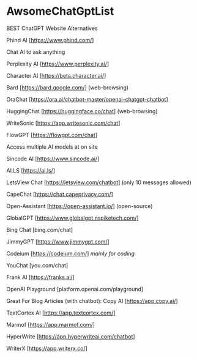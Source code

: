 # AwsomeChatGptList
BEST ChatGPT Website Alternatives 

Phind AI [https://www.phind.com/] 

Chat AI to ask anything

Perplexity AI [https://www.perplexity.ai/] 

Character AI [https://beta.character.ai/] 

Bard [https://bard.google.com/] (web-browsing)

OraChat [https://ora.ai/chatbot-master/openai-chatgpt-chatbot]

HuggingChat [https://huggingface.co/chat] (web-browsing)

WriteSonic [https://app.writesonic.com/chat]

FlowGPT [https://flowgpt.com/chat]


Access multiple AI models at on site


Sincode AI [https://www.sincode.ai/]


AI.LS [https://ai.ls/]


LetsView Chat [https://letsview.com/chatbot] (only 10 messages allowed)


CapeChat [https://chat.capeprivacy.com/]


Open-Assistant [https://open-assistant.io/] (open-source)


GlobalGPT [https://www.globalgpt.nspiketech.com/]


Bing Chat [bing.com/chat]

JimmyGPT [https://www.jimmygpt.com/]

Codeium [https://codeium.com/] *mainly for coding*

YouChat [you.com/chat]

Frank AI [https://franks.ai/]

OpenAI Playground [platform.openai.com/playground]

Great For Blog Articles (with chatbot):
Copy AI [https://app.copy.ai/]

TextCortex AI [https://app.textcortex.com/]

Marmof [https://app.marmof.com/]

HyperWrite [https://app.hyperwriteai.com/chatbot]

WriterX [https://app.writerx.co/]
